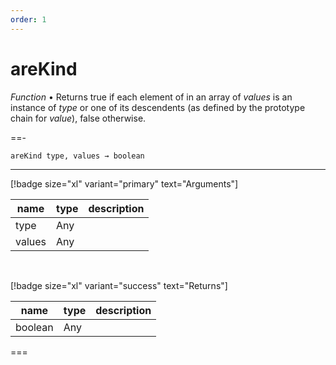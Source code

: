 ```yaml
---
order: 1
---
```

# areKind

_Function_ &bull; Returns true if each element of in an array of _values_ is an instance of _type_ or one of its descendents (as defined by the prototype chain for _value_), false otherwise.


==- <pre><code>areKind type, values &rarr; boolean</code></pre>
<hr>

[!badge size="xl" variant="primary" text="Arguments"]

| name | type | description |
|------|------|-------------|
|type|Any||
|values|Any||

<br>

[!badge size="xl" variant="success" text="Returns"]

| name | type | description |
|------|------|-------------|
|boolean|Any||



===



